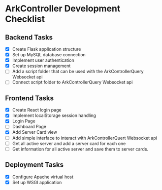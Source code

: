 # ArkController Development Checklist

## Backend Tasks
- [x] Create Flask application structure
- [x] Set up MySQL database connection
- [x] Implement user authentication
- [x] Create session management
- [ ] Add a script folder that can be used with the ArkControllerQuery Websocket api
- [ ] Connect script folder to ArkControllerQuery Websocket api

## Frontend Tasks
- [x] Create React login page
- [x] Implement localStorage session handling
- [x] Login Page
- [ ] Dashboard Page
- [X] Add Server Card view
- [ ] Add simple interface to interact with ArkControllerQuert Websocket api
- [ ] Get all active server and add a server card for each one
- [ ] Get information for all active server and save them to server cards.

## Deployment Tasks
- [x] Configure Apache virtual host
- [x] Set up WSGI application